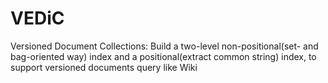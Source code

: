 # VEDiC
Versioned Document Collections: Build a two-level non-positional(set- and bag-oriented way) index 
and a positional(extract common string) index, to support versioned documents query like Wiki


